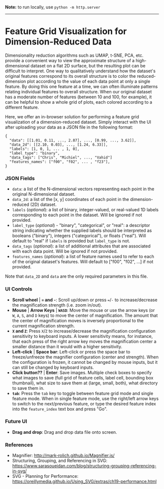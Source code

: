 **Note:** to run locally, use `python -m http.server`

---
# Feature Grid Visualization for Dimension-Reduced Data

Dimensionality reduction algorithms such as UMAP, t-SNE, PCA, etc. provide a convenient way to view the approximate structure of a high-dimensional dataset on a flat 2D surface, but the resulting plot can be difficult to interpret. One way to qualitatively understand how the dataset's original features correspond to its overall structure is to color the reduced-dimension plot according to the value of each data point at only a single feature. By doing this one feature at a time, we can often illuminate patterns relating individual features to overall structure. When our original dataset has a moderate number of features (between 10 and 100, for example), it can be helpful to show a whole grid of plots, each colored according to a different feature.

Here, we offer an in-browser solution for performing a feature grid visualization of a dimension-reduced dataset. Simply interact with the UI after uploading your data as a JSON file in the following format:
```
{
  "data": [[1.01, 0.11, ..., 2.87], ..., [0.99, ..., 3.62]],
  "data_2d": [[2.10, 0.03], ..., [1.24, 6.33]],
  "labels": [1, 0, 1, ... , 1, 0],
  "label_type": "binary",
  "data_tags": ["Chris", "Michiel", ..., "Vahid"]
  "features_names": ["f00", "f02", ... , "f23"],
}
```
### JSON Fields
* `data`: a list of the N-dimensional vectors representing each point in the original N-dimensional dataset.
* `data_2d`: a list of the [x, y] coordinates of each point in the dimension-reduced (2D) dataset.
* `labels` (_optional_): a list of binary, integer-valued, or real-valued 1D labels corresponding to each point in the dataset. Will be ignored if not provided.
* `label_type` (_optional_) - "binary", "categorical", or "real": a descriptor string indicating whether the supplied labels should be interpreted as booleans ("binary"), integers ("categorical"), or floats ("real"). Will default to "real" if `labels` is provided but `label_type` is not.
* `data_tags` (_optional_): a list of additional attributes that are associated with each data point. Will be ignored if not provided.
* `features_names` (_optional_): a list of feature names used to refer to each of the original dataset's features. Will default to ["f00", "f02", ...] if not provided.

Note that `data_2D` and `data` are the only required parameters in this file.

### UI Controls
* **Scroll wheel** | **`=` and `-`**: Scroll up/down or press `=`/`-` to increase/decrease the magnification strength (i.e. zoom in/out).
* **Mouse** | **Arrow Keys** | **`WASD`**: Move the mouse or use the arrow keys (or `W`, `A`, `S`, and `D` keys) to move the center of magnification. The amount that the center of magnification moves is inversely proportional to the current magnification strength.
* **`X` and `Z`**: Press `X`/`Z` to increase/decrease the magnification configuration sensitivity to keyboard inputs. A lower sensitivity means, for instance, that each press of the right arrow key moves the magnification center a smaller distance than it would with a higher sensitivity.
* **Left-click** | **Space bar**: Left-click or press the space bar to freeze/unfreeze the magnifier configuration (center and strength). When the configuration is frozen, it cannot be changed by mouse inputs, but it can still be changed by keyboard inputs.
* **Click button??** | **Enter**: Save images. Multiple check boxes to specify what images to save (full grid of feature cells, label cell, bounding box thumbnail), what size to save them at (large, small, both), what directory to save them in.
* **`tab`**: Press the `tab` key to toggle between feature grid mode and single feature mode. When in single feature mode, use the right/left arrow keys to switch to the next/previous feature, or type the desired feature index into the `feature_index` text box and press "Go".



### Future UI
* **Drag and drop**: Drag and drop data file onto screen.

### References
* Magnifier: http://mark-rolich.github.io/Magnifier.js/
* Structuring, Grouping, and Referencing in SVG: https://www.sarasoueidan.com/blog/structuring-grouping-referencing-in-svg/
* SVG - Planning for Performance: https://oreillymedia.github.io/Using_SVG/extras/ch19-performance.html
